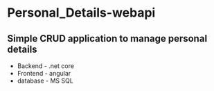 # Personal_Details-webapi

<h2>Simple CRUD application to manage personal details</h2>

- Backend - .net core<br>
- Frontend - angular<br>
- database - MS SQL
